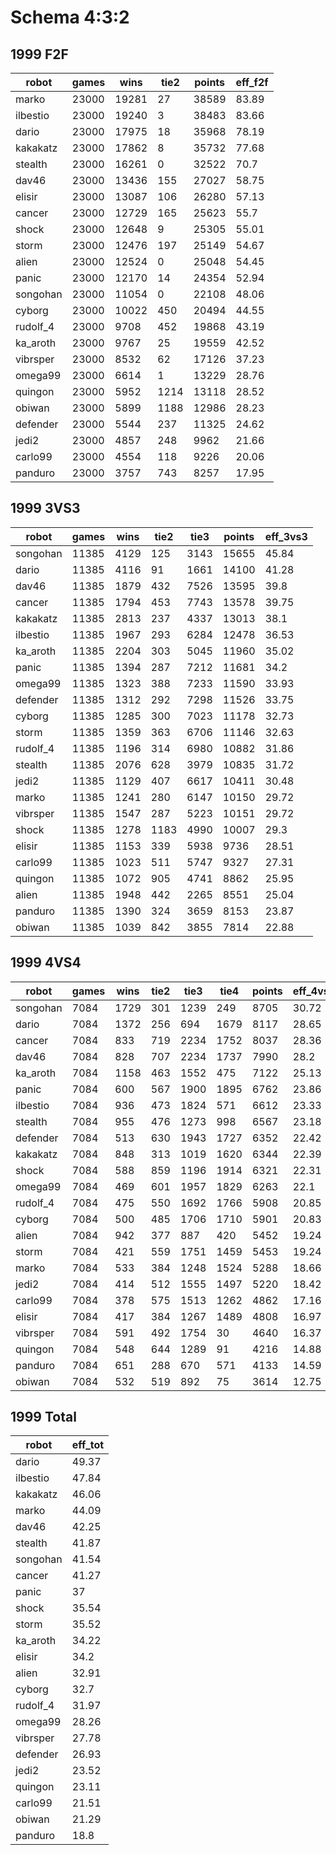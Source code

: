 Schema 4:3:2
============

1999 F2F
--------

robot|games|wins|tie2|points|eff_f2f
-----|-----|----|----|------|-------
marko|23000|19281|27|38589|83.89
ilbestio|23000|19240|3|38483|83.66
dario|23000|17975|18|35968|78.19
kakakatz|23000|17862|8|35732|77.68
stealth|23000|16261|0|32522|70.7
dav46|23000|13436|155|27027|58.75
elisir|23000|13087|106|26280|57.13
cancer|23000|12729|165|25623|55.7
shock|23000|12648|9|25305|55.01
storm|23000|12476|197|25149|54.67
alien|23000|12524|0|25048|54.45
panic|23000|12170|14|24354|52.94
songohan|23000|11054|0|22108|48.06
cyborg|23000|10022|450|20494|44.55
rudolf_4|23000|9708|452|19868|43.19
ka_aroth|23000|9767|25|19559|42.52
vibrsper|23000|8532|62|17126|37.23
omega99|23000|6614|1|13229|28.76
quingon|23000|5952|1214|13118|28.52
obiwan|23000|5899|1188|12986|28.23
defender|23000|5544|237|11325|24.62
jedi2|23000|4857|248|9962|21.66
carlo99|23000|4554|118|9226|20.06
panduro|23000|3757|743|8257|17.95

1999 3VS3
---------

robot|games|wins|tie2|tie3|points|eff_3vs3
-----|-----|----|----|----|------|--------
songohan|11385|4129|125|3143|15655|45.84
dario|11385|4116|91|1661|14100|41.28
dav46|11385|1879|432|7526|13595|39.8
cancer|11385|1794|453|7743|13578|39.75
kakakatz|11385|2813|237|4337|13013|38.1
ilbestio|11385|1967|293|6284|12478|36.53
ka_aroth|11385|2204|303|5045|11960|35.02
panic|11385|1394|287|7212|11681|34.2
omega99|11385|1323|388|7233|11590|33.93
defender|11385|1312|292|7298|11526|33.75
cyborg|11385|1285|300|7023|11178|32.73
storm|11385|1359|363|6706|11146|32.63
rudolf_4|11385|1196|314|6980|10882|31.86
stealth|11385|2076|628|3979|10835|31.72
jedi2|11385|1129|407|6617|10411|30.48
marko|11385|1241|280|6147|10150|29.72
vibrsper|11385|1547|287|5223|10151|29.72
shock|11385|1278|1183|4990|10007|29.3
elisir|11385|1153|339|5938|9736|28.51
carlo99|11385|1023|511|5747|9327|27.31
quingon|11385|1072|905|4741|8862|25.95
alien|11385|1948|442|2265|8551|25.04
panduro|11385|1390|324|3659|8153|23.87
obiwan|11385|1039|842|3855|7814|22.88

1999 4VS4
---------

robot|games|wins|tie2|tie3|tie4|points|eff_4vs4
-----|-----|----|----|----|----|------|--------
songohan|7084|1729|301|1239|249|8705|30.72
dario|7084|1372|256|694|1679|8117|28.65
cancer|7084|833|719|2234|1752|8037|28.36
dav46|7084|828|707|2234|1737|7990|28.2
ka_aroth|7084|1158|463|1552|475|7122|25.13
panic|7084|600|567|1900|1895|6762|23.86
ilbestio|7084|936|473|1824|571|6612|23.33
stealth|7084|955|476|1273|998|6567|23.18
defender|7084|513|630|1943|1727|6352|22.42
kakakatz|7084|848|313|1019|1620|6344|22.39
shock|7084|588|859|1196|1914|6321|22.31
omega99|7084|469|601|1957|1829|6263|22.1
rudolf_4|7084|475|550|1692|1766|5908|20.85
cyborg|7084|500|485|1706|1710|5901|20.83
alien|7084|942|377|887|420|5452|19.24
storm|7084|421|559|1751|1459|5453|19.24
marko|7084|533|384|1248|1524|5288|18.66
jedi2|7084|414|512|1555|1497|5220|18.42
carlo99|7084|378|575|1513|1262|4862|17.16
elisir|7084|417|384|1267|1489|4808|16.97
vibrsper|7084|591|492|1754|30|4640|16.37
quingon|7084|548|644|1289|91|4216|14.88
panduro|7084|651|288|670|571|4133|14.59
obiwan|7084|532|519|892|75|3614|12.75

1999 Total
----------

robot|eff_tot
-----|-------
dario|49.37
ilbestio|47.84
kakakatz|46.06
marko|44.09
dav46|42.25
stealth|41.87
songohan|41.54
cancer|41.27
panic|37
shock|35.54
storm|35.52
ka_aroth|34.22
elisir|34.2
alien|32.91
cyborg|32.7
rudolf_4|31.97
omega99|28.26
vibrsper|27.78
defender|26.93
jedi2|23.52
quingon|23.11
carlo99|21.51
obiwan|21.29
panduro|18.8
